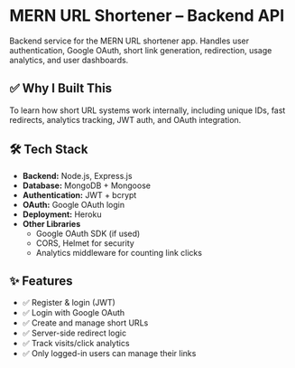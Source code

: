 # MERN URL Shortener – Backend API

Backend service for the MERN URL shortener app. Handles user authentication, Google OAuth, short link generation, redirection, usage analytics, and user dashboards.

## ✅ Why I Built This
To learn how short URL systems work internally, including unique IDs, fast redirects, analytics tracking, JWT auth, and OAuth integration.

## 🛠 Tech Stack
- **Backend:** Node.js, Express.js
- **Database:** MongoDB + Mongoose
- **Authentication:** JWT + bcrypt
- **OAuth:** Google OAuth login
- **Deployment:** Heroku
- **Other Libraries**
  - Google OAuth SDK (if used)
  - CORS, Helmet for security
  - Analytics middleware for counting link clicks

## ✨ Features
- ✅ Register & login (JWT)  
- ✅ Login with Google OAuth  
- ✅ Create and manage short URLs  
- ✅ Server-side redirect logic  
- ✅ Track visits/click analytics  
- ✅ Only logged-in users can manage their links
